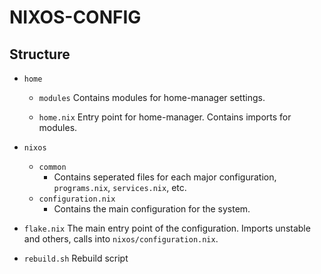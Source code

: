 # NIXOS-CONFIG

## Structure

- `home`
  - `modules`
    Contains modules for home-manager settings.

  - `home.nix`
    Entry point for home-manager. Contains imports for modules.

- `nixos`
  - `common`
    - Contains seperated files for each major configuration, `programs.nix`, `services.nix`, etc.
  - `configuration.nix`
    - Contains the main configuration for the system.

- `flake.nix`
  The main entry point of the configuration. Imports unstable and others, calls into `nixos/configuration.nix`.

- `rebuild.sh`
  Rebuild script
